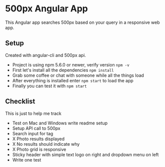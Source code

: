 # 500px Angular App

This Angular app searches 500px based on your query in a responsive web app.

## Setup

Created with angular-cli and 500px api.

* Project is using npm 5.6.0 or newer, verify version `npm -v`
* First let's install all the dependencies `npm install`
* Grab some coffee or chat with someone while all the things load
* After everything is installed enter `npm start` to load the app
* Finally you can test it with `npm start`

## Checklist

This is just to help me track

* Test on Mac and Windows write readme setup
* Setup API call to 500px
* Search input for tag
* X Photo results displayed
* X No results should indicate why
* X Photo grid is responsive
* Sticky header with simple text logo on right and dropdown menu on left
* Write one test
